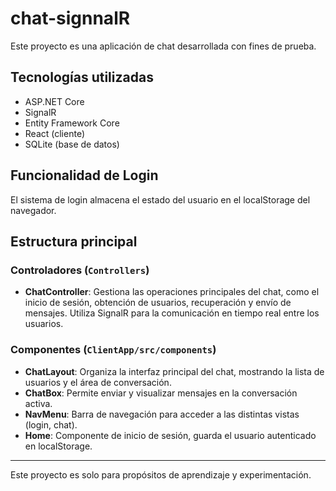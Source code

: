 # chat-signnalR

Este proyecto es una aplicación de chat desarrollada con fines de prueba.

## Tecnologías utilizadas
- ASP.NET Core
- SignalR
- Entity Framework Core
- React (cliente)
- SQLite (base de datos)

## Funcionalidad de Login
El sistema de login almacena el estado del usuario en el localStorage del navegador.

## Estructura principal

### Controladores (`Controllers`)
- **ChatController**: Gestiona las operaciones principales del chat, como el inicio de sesión, obtención de usuarios, recuperación y envío de mensajes. Utiliza SignalR para la comunicación en tiempo real entre los usuarios.

### Componentes (`ClientApp/src/components`)
- **ChatLayout**: Organiza la interfaz principal del chat, mostrando la lista de usuarios y el área de conversación.
- **ChatBox**: Permite enviar y visualizar mensajes en la conversación activa.
- **NavMenu**: Barra de navegación para acceder a las distintas vistas (login, chat).
- **Home**: Componente de inicio de sesión, guarda el usuario autenticado en localStorage.

---
Este proyecto es solo para propósitos de aprendizaje y experimentación.

